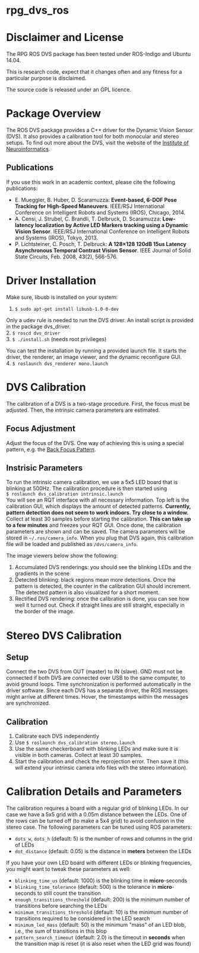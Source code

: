 rpg_dvs_ros
===========

# Disclaimer and License

The RPG ROS DVS package has been tested under ROS-Indigo and Ubuntu 14.04.

This is research code, expect that it changes often and any fitness for a particular purpose is disclaimed.

The source code is released under an GPL licence.

# Package Overview

The ROS DVS package provides a C++ driver for the Dynamic Vision Sensor (DVS).
It also provides a calibration tool for both monocular and stereo setups.
To find out more about the DVS, visit the website of the [Institute of Neuroinformatics](http://siliconretina.ini.uzh.ch/wiki/index.php).

## Publications

If you use this work in an academic context, please cite the following publications:

* E. Mueggler, B. Huber, D. Scaramuzza: **Event-based, 6-DOF Pose Tracking for High-Speed Maneuvers**. IEEE/RSJ International Conference on Intelligent Robots and Systems (IROS), Chicago, 2014.
* A. Censi, J. Strubel, C. Brandli, T. Delbruck, D. Scaramuzza: **Low-latency localization by Active LED Markers tracking using a Dynamic Vision Sensor**. IEEE/RSJ International Conference on Intelligent Robots and Systems (IROS), Tokyo, 2013.
* P. Lichtsteiner, C. Posch, T. Delbruck: **A 128×128 120dB 15us Latency Asynchronous Temporal Contrast Vision Sensor**. IEEE Journal of Solid State Circuits, Feb. 2008, 43(2), 566-576.


# Driver Installation
Make sure, libusb is installed on your system:  
1. `$ sudo apt-get install libusb-1.0-0-dev`

Only a udev rule is needed to run the DVS driver. An install script is provided in the package dvs_driver.  
2. `$ roscd dvs_driver`  
3. `$ ./install.sh` (needs root privileges)

You can test the installation by running a provided launch file. It starts the driver, the renderer, an image viewer, and the dynamic reconfigure GUI.  
4. `$ roslaunch dvs_renderer mono.launch`  


# DVS Calibration
The calibration of a DVS is a two-stage procedure. First, the focus must be adjusted. Then, the intrinsic camera parameters are estimated.   

## Focus Adjustment
Adjust the focus of the DVS. One way of achieving this is using a special pattern, e.g. the [Back Focus Pattern](https://github.com/uzh-rpg/rpg_dvs_ros/blob/master/dvs_calibration/pdf/backfocus.pdf).

## Instrisic Parameters
To run the intrinsic camera calibration, we use a 5x5 LED board that is blinking at 500Hz.
The calibration procedure is then started using  
`$ roslaunch dvs_calibration intrinsic.launch`  
You will see an RQT interface with all necessary information.
Top left is the calibration GUI, which displays the amount of detected patterns.
**Currently, pattern detection does not seem to work indoors. Try close to a window.**
Collect at least 30 samples before starting the calibration.
**This can take up to a few minutes** and freezes your RQT GUI.
Once done, the calibration parameters are shown and can be saved.
The camera parameters will be stored in `~/.ros/camera_info`.
When you plug that DVS again, this calibration file will be loaded and published as `/dvs/camera_info`. 

The image viewers below show the following:

1. Accumulated DVS renderings: you should see the blinking LEDs and the gradients in the scene
2. Detected blinking: black regions mean more detections. Once the pattern is detected, the counter in the calibration GUI should increment. The detected pattern is also visualized for a short moment.
3. Rectified DVS rendering: once the calibration is done, you can see how well it turned out. Check if straight lines are still straight, especially in the border of the image.


# Stereo DVS Calibration

## Setup
Connect the two DVS from OUT (master) to IN (slave). 
GND must not be connected if both DVS are connected over USB to the same computer, to avoid ground loops.
Time synchronization is performed automatically in the driver software.
Since each DVS has a separate driver, the ROS messages might arrive at different times. 
Hover, the timestamps within the messages are synchronized.

## Calibration
1. Calibrate each DVS independently
2. Use `$ roslaunch dvs_calibration stereo.launch`  
3. Use the same checkerboard with blinking LEDs and make sure it is visible in both cameras. Collect at least 30 samples.
4. Start the calibration and check the reprojection error. Then save it (this will extend your intrinsic camera info files with the stereo information).

# Calibration Details and Parameters
The calibration requires a board with a regular grid of blinking LEDs.
In our case we have a 5x5 grid with a 0.05m distance between the LEDs. 
One of the rows can be turned off (to make a 5x4 grid) to avoid confusion in the stereo case.
The following parameters can be tuned using ROS parameters:
* `dots_w`, `dots_h` (default: 5) is the number of rows and columns in the grid of LEDs
* `dot_distance` (default: 0.05) is the distance in **meters** between the LEDs

If you have your own LED board with different LEDs or blinking frequencies, you might want to tweak these parameters as well:
* `blinking_time_us` (default: 1000) is the blinking time in **micro**-seconds
* `blinking_time_tolerance` (default: 500) is the tolerance in **micro**-seconds to still count the transition
* `enough_transitions_threshold` (default: 200) is the minimum number of transitions before searching the LEDs
* `minimum_transitions_threshold` (default: 10) is the minimum number of transitions required to be considered in the LED search
* `minimum_led_mass` (default: 50) is the minimum "mass" of an LED blob, i.e., the sum of transitions in this blop
* `pattern_search_timeout` (default: 2.0) is the timeout in **seconds** when the transition map is reset (it is also reset when the LED grid was found)
